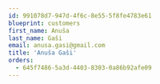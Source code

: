 ```yaml
---
id: 991078d7-947d-4f6c-8e55-5f8fe4783e61
blueprint: customers
first_name: Anuša
last_name: Gaši
email: anusa.gasi@gmail.com
title: 'Anuša Gaši'
orders:
  - 645f7486-5a3d-4403-8303-0a86b92afe09
---
```

